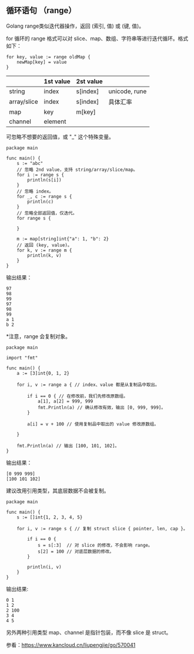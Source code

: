 ## 循环语句 （range）
Golang range类似迭代器操作，返回 (索引, 值) 或 (键, 值)。

for 循环的 range 格式可以对 slice、map、数组、字符串等进行迭代循环。格式如下：
```
for key, value := range oldMap {
    newMap[key] = value
}
```
|     | 1st value	    | 2st value	 |      |
| ------ | ------- | ------- | ------------ |
| string   | index | s[index]   | unicode, rune  |
| array/slice	 | index | s[index]	  |  具体汇率|
| map	 | key | m[key]	  |   |
| channel	 | element | 	  |  |
可忽略不想要的返回值，或 "_" 这个特殊变量。
```
package main

func main() {
	s := "abc"
	// 忽略 2nd value，支持 string/array/slice/map。
	for i := range s {
		println(s[i])
	}
	// 忽略 index。
	for _, c := range s {
		println(c)
	}
	// 忽略全部返回值，仅迭代。
	for range s {

	}

	m := map[string]int{"a": 1, "b": 2}
	// 返回 (key, value)。
	for k, v := range m {
		println(k, v)
	}
}
```
输出结果：
```
97
98
99
97
98
99
a 1
b 2
```
*注意，range 会复制对象。
```
package main

import "fmt"

func main() {
	a := [3]int{0, 1, 2}

	for i, v := range a { // index、value 都是从复制品中取出。

		if i == 0 { // 在修改前，我们先修改原数组。
			a[1], a[2] = 999, 999
			fmt.Println(a) // 确认修改有效，输出 [0, 999, 999]。
		}

		a[i] = v + 100 // 使用复制品中取出的 value 修改原数组。

	}

	fmt.Println(a) // 输出 [100, 101, 102]。
}
```
输出结果：
```
[0 999 999]
[100 101 102]
```
建议改用引用类型，其底层数据不会被复制。
```
package main

func main() {
	s := []int{1, 2, 3, 4, 5}

	for i, v := range s { // 复制 struct slice { pointer, len, cap }。

		if i == 0 {
			s = s[:3]  // 对 slice 的修改，不会影响 range。
			s[2] = 100 // 对底层数据的修改。
		}

		println(i, v)
	}
}
```
输出结果:
```
0 1
1 2
2 100
3 4
4 5
```
另外两种引用类型 map、channel 是指针包装，而不像 slice 是 struct。

参看：https://www.kancloud.cn/liupengjie/go/570041
